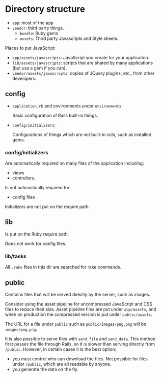 # Directory structure

-   `app`: most of the app
-   `vendor`: third party things.
    - `bundle`: Ruby gems
    - `assets`: Third party Javascripts and Style sheets.

Places to put JavaScript:

- `app/assets/javascripts`:    JavaScript you create for your application.
- `lib/assets/javascripts`:    scripts that are shared by many applications (but use a gem if you can).
- `vendor/assets/javascripts`: copies of JQuery plugins, etc., from other developers.

## config

-   `application.rb` and environments under `environments`.

    Basic configuration of Rails built-in things.

-   `config/initializers`:

    Configurations of things which are not built-in rails, such as installed gems.

### config/initializers

Are automatically required on many files of the application including:

- views
- controllers.

Is not automatically required for:

- config files

Initializers are not put on the require path.

## lib

Is put on the Ruby require path.

Does not work for config files.

### lib/tasks

All `.rake` files in this dir are searched for rake commands.

## public

Contains files that will be served directly by the server, such as images.

Consider using the asset pipeline for uncompressed JavaScript and CSS files to reduce their size. Asset pipeline files are put under `app/assets`, and when on production the compressed version is put under `public/assets`.

The URL for a file under `public` such as `public/images/png.png` will be `images/png.png`.

It is also possible to serve files with `send_file` and `send_data`. This method first passes the file through Rails, so it is slower than serving directly from `/public`. However, in certain cases it is the best option:

- you must control who can download the files. Not possible for files under `/public`, which are all readable by anyone.
- you generate the data on the fly.
